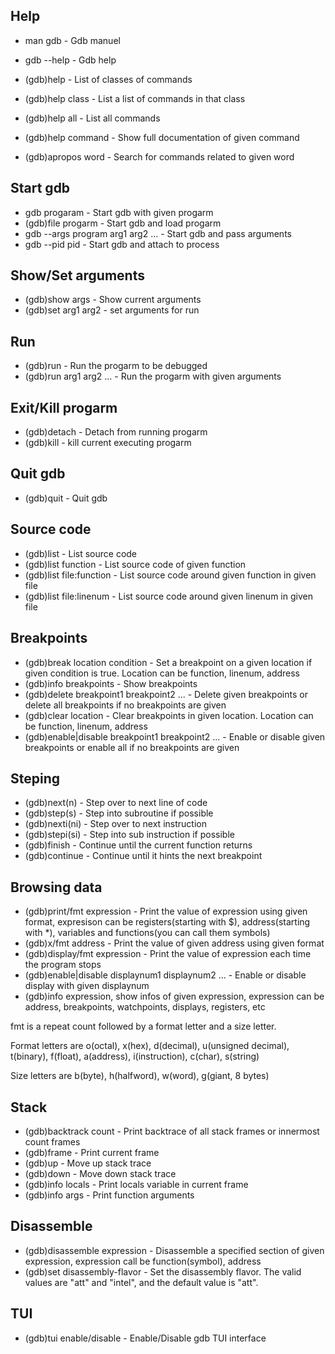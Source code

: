 ## Help
* man gdb - Gdb manuel
* gdb --help - Gdb help
* (gdb)help - List of classes of commands

* (gdb)help class - List a list of commands in that class
* (gdb)help all - List all commands
* (gdb)help command - Show full documentation of given command
* (gdb)apropos word - Search for commands related to given word


## Start gdb
* gdb progaram - Start gdb with given progarm
* (gdb)file progarm - Start gdb and load progarm
* gdb --args program arg1 arg2 ... - Start gdb and pass arguments
* gdb --pid pid - Start gdb and attach to process


## Show/Set arguments
* (gdb)show args - Show current arguments
* (gdb)set arg1 arg2 - set arguments for run


## Run
* (gdb)run - Run the progarm to be debugged
* (gdb)run arg1 arg2 ... - Run the progarm with given arguments


## Exit/Kill progarm 
* (gdb)detach - Detach from running progarm
* (gdb)kill - kill current executing progarm


## Quit gdb
* (gdb)quit - Quit gdb


## Source code
* (gdb)list - List source code
* (gdb)list function - List source code of given function
* (gdb)list file:function - List source code around given function in given file
* (gdb)list file:linenum - List source code around given linenum in given file


## Breakpoints
* (gdb)break location condition - Set a breakpoint on a given location if given condition is true. Location can be function, linenum, address
* (gdb)info breakpoints - Show breakpoints
* (gdb)delete breakpoint1 breakpoint2 ... - Delete given breakpoints or delete all breakpoints if no breakpoints are given
* (gdb)clear location - Clear breakpoints in given location. Location can be function, linenum, address
* (gdb)enable|disable breakpoint1 breakpoint2 ... - Enable or disable given breakpoints or enable all if no breakpoints are given


## Steping
* (gdb)next(n) - Step over to next line of code
* (gdb)step(s) - Step into subroutine if possible
* (gdb)nexti(ni) - Step over to next instruction
* (gdb)stepi(si) - Step into sub instruction if possible
* (gdb)finish - Continue until the current function returns
* (gdb)continue - Continue until it hints the next breakpoint


## Browsing data
* (gdb)print/fmt expression - Print the value of expression using given format, expresison can be registers(starting with $), address(starting with *), variables and functions(you can call them symbols)
* (gdb)x/fmt address - Print the value of given address using given format
* (gdb)display/fmt expression - Print the value of expression each time the program stops
* (gdb)enable|disable displaynum1 displaynum2 ... - Enable or disable display with given displaynum
* (gdb)info expression, show infos of given expression, expression can be address, breakpoints, watchpoints, displays, registers, etc

fmt is a repeat count followed by a format letter and a size letter.

Format letters are o(octal), x(hex), d(decimal), u(unsigned decimal), t(binary), f(float), a(address), i(instruction), c(char), s(string)


Size letters are b(byte), h(halfword), w(word), g(giant, 8 bytes)
## Stack
* (gdb)backtrack count - Print backtrace of all stack frames or innermost count frames
* (gdb)frame - Print current frame
* (gdb)up - Move up stack trace
* (gdb)down - Move down stack trace
* (gdb)info locals - Print locals variable in current frame
* (gdb)info args - Print function arguments


## Disassemble
* (gdb)disassemble expression - Disassemble a specified section of given expression, expression call be function(symbol), address
* (gdb)set disassembly-flavor - Set the disassembly flavor. The valid values are "att" and "intel", and the default value is "att".


## TUI
* (gdb)tui enable/disable - Enable/Disable gdb TUI interface
